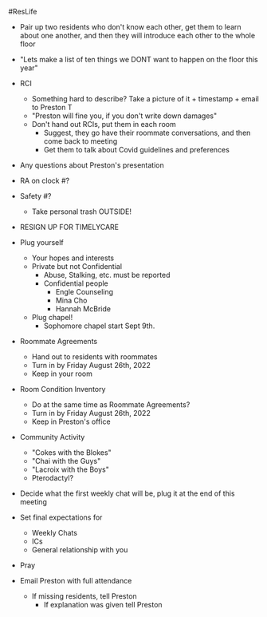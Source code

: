 #ResLife
- Pair up two residents who don't know each other, get them to learn about one another, and then they will introduce each other to the whole floor
- "Lets make a list of ten things we DONT want to happen on the floor this year"
- RCI
	- Something hard to describe? Take a picture of it + timestamp + email to Preston T
	- "Preston will fine you, if you don't write down damages"
	- Don't hand out RCIs, put them in each room
		- Suggest, they go have their roommate conversations, and then come back to meeting
		- Get them to talk about Covid guidelines and preferences
- Any questions about Preston's presentation
- RA on clock #?
- Safety #?
	- Take personal trash OUTSIDE!
- RESIGN UP FOR TIMELYCARE
- Plug yourself
	- Your hopes and interests
	- Private but not Confidential
		- Abuse, Stalking, etc. must be reported
		- Confidential people
			- Engle Counseling
			- Mina Cho
			- Hannah McBride
	- Plug chapel! 
		- Sophomore chapel start Sept 9th. 
- Roommate Agreements
	- Hand out to residents with roommates
	- Turn in by Friday August 26th, 2022
	- Keep in your room
- Room Condition Inventory
	- Do at the same time as Roommate Agreements?
	- Turn in by Friday August 26th, 2022
	- Keep in Preston's office
- Community Activity
	- "Cokes with the Blokes"
	- "Chai with the Guys"
	- "Lacroix with the Boys"
	- Pterodactyl? 
- Decide what the first weekly chat will be, plug it at the end of this meeting
- Set final expectations for
	- Weekly Chats
	- ICs
	- General relationship with you
- Pray

- Email Preston with full attendance
	- If missing residents, tell Preston
		- If explanation was given tell Preston